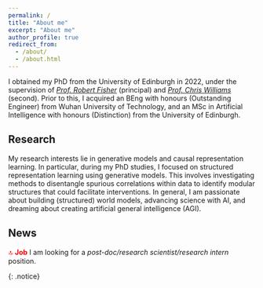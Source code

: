```yaml
---
permalink: /
title: "About me"
excerpt: "About me"
author_profile: true
redirect_from:
  - /about/
  - /about.html
---
```


I obtained my PhD from the University of Edinburgh in 2022, under the supervision of [*Prof. Robert Fisher*](https://homepages.inf.ed.ac.uk/rbf/) (principal) and [*Prof. Chris Williams*](https://homepages.inf.ed.ac.uk/ckiw/) (second). Prior to this, I acquired an BEng with honours (Outstanding Engineer) from Wuhan University of Technology, and an MSc in Artificial Intelligence with honours (Distinction) from the University of Edinburgh.


Research
------
My research interests lie in generative models and causal representation learning. In particular, during my PhD studies, I focused on structured representation learning using generative models. This involves investigating methods to disentangle spurious correlations within data to identify modular structures that could facilitate interventions. In general, I am passionate about building (structured) world models, advancing science with AI, and dreaming about creating artificial general intelligence (AGI).


News
------
<span style="color:red"> :top: **Job** </span> I am looking for a *post-doc/research scientist/research intern* position.<br/>
<!-- <span style="color:red"> :top: **Research** </span> New preprint: [Controllable Video Generation by Learning the Underlying Dynamical System with Neural ODE](https://arxiv.org/abs/2303.05323)<br/>
<span style="color:red"> :top: **Research** </span> Our paper: [Duplicate Latent Representation Suppression for Multi-object Variational Autoencoders](https://ieeexplore.ieee.org/stamp/stamp.jsp?arnumber=8491030) was accepted at BMVC 2021!<br/> -->
<!-- <span style="color:red"> News </span> **Talk** Presented at the MIT CSAIL department on [Fast skill acquisition with goal conditioned RL](https://www.youtube.com/watch?v=QRI4KkFfsr0&ab_channel=ImprobableAI), hosted by Pulkit Agrawal<br/>
<span style="color:red"> News </span> **Research** Our paper [Residual Learning from Demonstration](https://arxiv.org/pdf/2008.07682.pdf) was accepted at RA:L and ICRA 2022!<br/>
<span style="color:red"> News </span> **Research** Our paper [Hindsight Goal selection for Long-horizon Dexterous Manipulation](https://arxiv.org/pdf/2112.00597.pdf) was accepted at ICLR 2022!<br/>
<span style="color:red"> News </span> **Research** New paper on [Learning Time-invariant Reward functions with Meta-learning](https://arxiv.org/pdf/2107.03186.pdf)<br/>
<span style="color:red"> News </span>  **Workshop ICRA 2021 live!** Our workshop on Learning-To-Learn for Robotics aims to provide an informative overview of the existing challenges in L2L for Robotics. Consider submitting (deadline 15th May) [Website](https://sites.google.com/view/learn-to-learn-robotics/). <br/>
<span style="color:red"> News </span>  **Workshop ICLR 2021 live!** Our workshop on Learning-To-Learn brings together neuroscience and machine learning experts to push the boundaries of the field. [Website](https://sites.google.com/view/learning-2-learn). <br/>
<span style="color:red"> News </span> **Research** Our paper Model-Based Inverse Reinforcement Learning from Visual Demonstration was accepted at CoRL 2020! -->
{: .notice}


<!-- 
- :top: **<span style="color:red">[Attention]</span>** I am looking for a **post-doc researcher/research scientist/research intern** position. -->
<!-- - [:top:] I am looking for a **post-doc/research scientist/research intern** position. -->
<!-- *(will update you about my outdated news...)* -->



